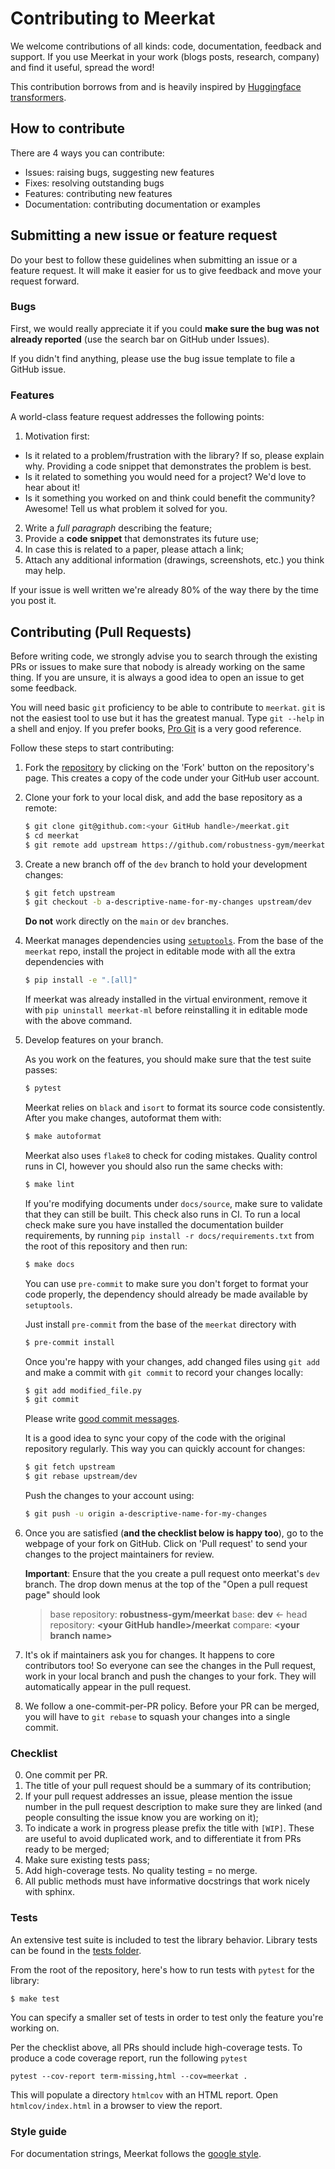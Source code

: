 # Contributing to Meerkat

We welcome contributions of all kinds: code, documentation, feedback and support. If
 you use Meerkat in your work (blogs posts, research, company) and find it
  useful, spread the word!  
  
This contribution borrows from and is heavily inspired by [Huggingface transformers](https://github.com/huggingface/transformers). 

## How to contribute

There are 4 ways you can contribute:
* Issues: raising bugs, suggesting new features
* Fixes: resolving outstanding bugs
* Features: contributing new features
* Documentation: contributing documentation or examples

## Submitting a new issue or feature request

Do your best to follow these guidelines when submitting an issue or a feature
request. It will make it easier for us to give feedback and move your request forward.

### Bugs

First, we would really appreciate it if you could **make sure the bug was not
already reported** (use the search bar on GitHub under Issues).

If you didn't find anything, please use the bug issue template to file a GitHub issue.  


### Features

A world-class feature request addresses the following points:

1. Motivation first:
  * Is it related to a problem/frustration with the library? If so, please explain
    why. Providing a code snippet that demonstrates the problem is best.
  * Is it related to something you would need for a project? We'd love to hear
    about it!
  * Is it something you worked on and think could benefit the community?
    Awesome! Tell us what problem it solved for you.
2. Write a *full paragraph* describing the feature;
3. Provide a **code snippet** that demonstrates its future use;
4. In case this is related to a paper, please attach a link;
5. Attach any additional information (drawings, screenshots, etc.) you think may help.

If your issue is well written we're already 80% of the way there by the time you
post it.

## Contributing (Pull Requests)

Before writing code, we strongly advise you to search through the existing PRs or
issues to make sure that nobody is already working on the same thing. If you are
unsure, it is always a good idea to open an issue to get some feedback.

You will need basic `git` proficiency to be able to contribute to
`meerkat`. `git` is not the easiest tool to use but it has the greatest
manual. Type `git --help` in a shell and enjoy. If you prefer books, [Pro
Git](https://git-scm.com/book/en/v2) is a very good reference.

Follow these steps to start contributing:

1. Fork the [repository](https://github.com/meerkat/meerkat) by
   clicking on the 'Fork' button on the repository's page. 
   This creates a copy of the code under your GitHub user account.

2. Clone your fork to your local disk, and add the base repository as a remote:

   ```bash
   $ git clone git@github.com:<your GitHub handle>/meerkat.git
   $ cd meerkat
   $ git remote add upstream https://github.com/robustness-gym/meerkat.git
   ```
   

3. Create a new branch off of the `dev` branch to hold your development changes:

   ```bash
   $ git fetch upstream
   $ git checkout -b a-descriptive-name-for-my-changes upstream/dev
   ```
   **Do not** work directly on the `main` or `dev`  branches.

4. Meerkat manages dependencies using [`setuptools`](https://packaging.python.org/guides/distributing-packages-using-setuptools/). From the base of the `meerkat` repo, install the project in editable mode with all the extra dependencies with 

   ```bash
   $ pip install -e ".[all]"
   ```
   If meerkat was already installed in the virtual environment, remove it with `pip uninstall meerkat-ml` before reinstalling it in editable mode with the above command.


5. Develop features on your branch.

   As you work on the features, you should make sure that the test suite
   passes:

   ```bash
   $ pytest
   ```

   Meerkat relies on `black` and `isort` to format its source code
   consistently. After you make changes, autoformat them with:

   ```bash
   $ make autoformat
   ```

   Meerkat also uses `flake8` to check for coding mistakes. Quality control
    runs in CI, however you should also run the same checks with:

   ```bash
   $ make lint
   ```

   If you're modifying documents under `docs/source`, make sure to validate that
   they can still be built. This check also runs in CI. To run a local check
   make sure you have installed the documentation builder requirements, by
   running `pip install -r docs/requirements.txt` from the root of this repository
   and then run:

   ```bash
   $ make docs
   ```

   You can use `pre-commit` to make sure you don't forget to format your code properly, 
   the dependency should already be made available by `setuptools`.
   
   Just install `pre-commit` from the base of the `meerkat` directory with
   
   ```bash
   $ pre-commit install
   ```

   Once you're happy with your changes, add changed files using `git add` and
   make a commit with `git commit` to record your changes locally:

   ```bash
   $ git add modified_file.py
   $ git commit
   ```

   Please write [good commit messages](https://chris.beams.io/posts/git-commit/).

   It is a good idea to sync your copy of the code with the original
   repository regularly. This way you can quickly account for changes:

   ```bash
   $ git fetch upstream
   $ git rebase upstream/dev
   ```

   Push the changes to your account using:

   ```bash
   $ git push -u origin a-descriptive-name-for-my-changes
   ```

6. Once you are satisfied (**and the checklist below is happy too**), go to the
   webpage of your fork on GitHub. Click on 'Pull request' to send your changes
   to the project maintainers for review. 

   **Important**:  Ensure that the you create a pull request onto meerkat's `dev` branch. The drop down menus at the top of the "Open a pull request page" should look
   >base repository: **robustness-gym/meerkat**  base: **dev** <- head repository: **\<your GitHub handle\>/meerkat**  compare: **\<your branch name\>** 
   

7. It's ok if maintainers ask you for changes. It happens to core contributors
   too! So everyone can see the changes in the Pull request, work in your local
   branch and push the changes to your fork. They will automatically appear in
   the pull request.
   
8. We follow a one-commit-per-PR policy. Before your PR can be merged, you will have to
 `git rebase` to squash your changes into a single commit.

### Checklist

0. One commit per PR.
1. The title of your pull request should be a summary of its contribution;
2. If your pull request addresses an issue, please mention the issue number in
   the pull request description to make sure they are linked (and people
   consulting the issue know you are working on it);
3. To indicate a work in progress please prefix the title with `[WIP]`. These
   are useful to avoid duplicated work, and to differentiate it from PRs ready
   to be merged;
4. Make sure existing tests pass;
5. Add high-coverage tests. No quality testing = no merge.
6. All public methods must have informative docstrings that work nicely with sphinx.


### Tests

An extensive test suite is included to test the library behavior. 
Library tests can be found in the 
[tests folder](https://github.com/robustness-gym/meerkat/tree/main/tests).

From the root of the
repository, here's how to run tests with `pytest` for the library:

```bash
$ make test
```

You can specify a smaller set of tests in order to test only the feature
you're working on.

Per the checklist above, all PRs should include high-coverage tests. 
To produce a code coverage report, run the following `pytest`
```
pytest --cov-report term-missing,html --cov=meerkat .
```
This will populate a directory `htmlcov` with an HTML report. 
Open `htmlcov/index.html` in a browser to view the report. 


### Style guide

For documentation strings, Meerkat follows the 
[google style](https://google.github.io/styleguide/pyguide.html).